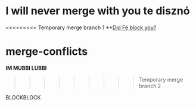 
# I will never merge with you te disznó

<<<<<<<<< Temporary merge branch 1
**[Did Fé block you?](https://www.youtube.com/watch?v=akwg6s0mIZ0)


# merge-conflicts

**IM MUBBI LUBBI**
>>>>>>>>> Temporary merge branch 2

BLOCKBLOCK
